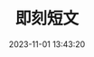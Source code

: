 ---
title: 即刻短文
date: 2023-11-01 13:43:20
type: brevity
cover: "https://s3.qjqq.cn/47/674c6e5d63fda.png!color"
desc: 分享生活的小确幸
leftend: ""
rightend: ""
---